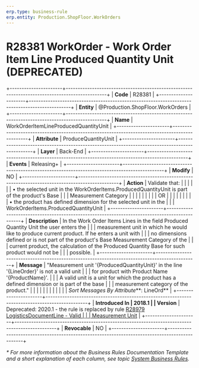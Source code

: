 ```yaml
---
erp.type: business-rule
erp.entity: Production.ShopFloor.WorkOrders
---
```


# R28381 WorkOrder - Work Order Item Line Produced Quantity Unit (DEPRECATED)
+----------------------+-----------------------------------------------------------------------------------------------+
| **Code**             | R28381                                                                                        |
+----------------------+-----------------------------------------------------------------------------------------------+
| **Entity**           | @Production.ShopFloor.WorkOrders                                                              |
+----------------------+-----------------------------------------------------------------------------------------------+
| **Name**             | WorkOrderItemLineProducedQuantityUnit                                                         |
+----------------------+-----------------------------------------------------------------------------------------------+
| **Attribute**        | ProduceQuantityUnit                                                                           |
+----------------------+-----------------------------------------------------------------------------------------------+
| **Layer**            | Back-End                                                                                      |
+----------------------+-----------------------------------------------------------------------------------------------+
| **Events**           | Releasing+                                                                                    |
+----------------------+-----------------------------------------------------------------------------------------------+
| **Modify**           | NO                                                                                            |
+----------------------+-----------------------------------------------------------------------------------------------+
| **Action**           | Validate that:                                                                                |
|                      |                                                                                               |
|                      | • the selected unit in the WorkOrderItems.ProducedQuantityUnit is part of the product\'s Base |
|                      | Measurement Category                                                                          |
|                      |                                                                                               |
|                      |                                                                                               |
|                      | OR                                                                                            |
|                      |                                                                                               |
|                      |                                                                                               |
|                      | • the product has defined dimension for the selected unit in the                              |
|                      | WorkOrderItems.ProducedQuantityUnit                                                           |
+----------------------+-----------------------------------------------------------------------------------------------+
| **Description**      | In the Work Order Items Lines in the field Produced Quantity Unit the user enters the         |
|                      | measurement unit in which he would like to produce current product. If he enters a unit with  |
|                      | no dimensions defined or is not part of the product\'s Base Measurement Category of the       |
|                      | current product, the calculation of the Produced Quantity Base for such product would not be  |
|                      | possible.                                                                                     |
+----------------------+-----------------------------------------------------------------------------------------------+
| **Message**          | \"Measurement unit \'{ProducedQuantityUnit}\' in the line \'{LineOrder}\' is not a valid unit |
|                      | for product with Product Name \'{ProductName}\'.                                              |
|                      | A valid unit is a unit for which the product has a defined dimension or is part of the base   |
|                      | measurement category of the product.\"                                                        |
|                      |                                                                                               |
|                      |                                                                                               |
|                      |                                                                                               |
|                      | *Sort Messages By Attribute***: LineOrd**                                                     |
+----------------------+-----------------------------------------------------------------------------------------------+
| **Introduced In      | 2018.1                                                                                        |
| Version**            | Deprecated: 2020.1 - the rule is replaced by rule [R28979 LogisticsDocumentLine - Valid       |
|                      | Measurement Unit](R28979.md)                                                                  |
+----------------------+-----------------------------------------------------------------------------------------------+
| **Revocable**        | NO                                                                                            |
+----------------------+-----------------------------------------------------------------------------------------------+

*\* For more information about the Business Rules Documentation Template and a short explanation of each column, see
topic [System Business Rules](../templates/template-description-system-business-rules.md).*
